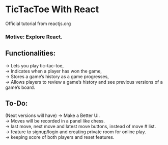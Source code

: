 # TicTacToe With React

Official tutorial from reactjs.org

### Motive: Explore React.

## Functionalities:
-> Lets you play tic-tac-toe, <br/>
-> Indicates when a player has won the game, <br/>
-> Stores a game’s history as a game progresses, <br/>
-> Allows players to review a game’s history and see previous versions of a game’s board. <br/>

## To-Do:
(Next versions will have)
-> Make a Better UI. <br/>
-> Moves will be recorded in a panel like chess. <br/>
-> last move, next move and latest move buttons, instead of move # list. <br/>
-> feature to signup/login and creating private room for online play. <br/>
-> keeping score of both players and reset features. <br/>
